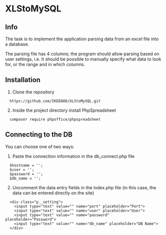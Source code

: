 # XLStoMySQL

## Info
The task is to implement the application parsing data from an excel file into a database.

The parsing file has 4 columns; the program should allow parsing based on user settings, i.e. It should be possible to manually specify what data to look for, or the range and in which columns.

## Installation
1. Clone the repository
```
  https://github.com/IKEENOO/XLStoMySQL.git
```
2. Inside the project directory install PhpSpreadsheet
```
  composer require phpoffice/phpspreadsheet
```

## Connecting to the DB
You can choose one of two ways:
1. Paste the connection information in the db_connect.php file
```
  $hostname = '';
  $user = '';
  $password = '';
  $db_name = '';
```
2. Uncomment the data entry fields in the index.php file (in this case, the data can be entered directly on the site)
```
  <div class="p__setting">
    <input type="text" value="" name="port" placeholder="Port">
    <input type="text" value="" name="user" placeholder="User">
    <input type="text" value="" name="password" placeholder="Password">
    <input type="text" value="" name="db_name" placeholder="DB Name">
  </div>
```
